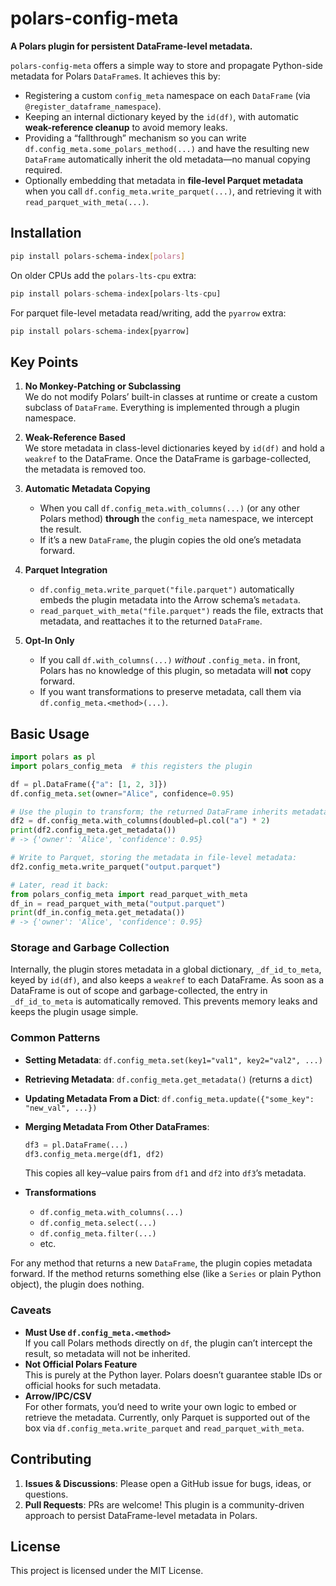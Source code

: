 # polars-config-meta

**A Polars plugin for persistent DataFrame-level metadata.**

`polars-config-meta` offers a simple way to store and propagate Python-side metadata for Polars `DataFrame`s. It achieves this by:

- Registering a custom `config_meta` namespace on each `DataFrame` (via `@register_dataframe_namespace`).
- Keeping an internal dictionary keyed by the `id(df)`, with automatic **weak-reference cleanup** to avoid memory leaks.
- Providing a “fallthrough” mechanism so you can write `df.config_meta.some_polars_method(...)` and have the resulting new `DataFrame` automatically inherit the old metadata—no manual copying required.
- Optionally embedding that metadata in **file‐level Parquet metadata** when you call `df.config_meta.write_parquet(...)`, and retrieving it with `read_parquet_with_meta(...)`.

## Installation

```bash
pip install polars-schema-index[polars]
```

On older CPUs add the `polars-lts-cpu` extra:

```python
pip install polars-schema-index[polars-lts-cpu]
```

For parquet file-level metadata read/writing, add the `pyarrow` extra:

```python
pip install polars-schema-index[pyarrow]
```

## Key Points

1. **No Monkey-Patching or Subclassing**  
   We do not modify Polars’ built-in classes at runtime or create a custom subclass of `DataFrame`. Everything is implemented through a plugin namespace.

2. **Weak-Reference Based**  
   We store metadata in class-level dictionaries keyed by `id(df)` and hold a `weakref` to the DataFrame. Once the DataFrame is garbage-collected, the metadata is removed too.

3. **Automatic Metadata Copying**  
   - When you call `df.config_meta.with_columns(...)` (or any other Polars method) **through** the `config_meta` namespace, we intercept the result.  
   - If it’s a new `DataFrame`, the plugin copies the old one’s metadata forward.

4. **Parquet Integration**  
   - `df.config_meta.write_parquet("file.parquet")` automatically embeds the plugin metadata into the Arrow schema’s `metadata`.  
   - `read_parquet_with_meta("file.parquet")` reads the file, extracts that metadata, and reattaches it to the returned `DataFrame`.

5. **Opt-In Only**  
   - If you call `df.with_columns(...)` *without* `.config_meta.` in front, Polars has no knowledge of this plugin, so metadata will **not** copy forward.  
   - If you want transformations to preserve metadata, call them via `df.config_meta.<method>(...)`.

## Basic Usage

```python
import polars as pl
import polars_config_meta  # this registers the plugin

df = pl.DataFrame({"a": [1, 2, 3]})
df.config_meta.set(owner="Alice", confidence=0.95)

# Use the plugin to transform; the returned DataFrame inherits metadata:
df2 = df.config_meta.with_columns(doubled=pl.col("a") * 2)
print(df2.config_meta.get_metadata())
# -> {'owner': 'Alice', 'confidence': 0.95}

# Write to Parquet, storing the metadata in file-level metadata:
df2.config_meta.write_parquet("output.parquet")

# Later, read it back:
from polars_config_meta import read_parquet_with_meta
df_in = read_parquet_with_meta("output.parquet")
print(df_in.config_meta.get_metadata())
# -> {'owner': 'Alice', 'confidence': 0.95}
```

### Storage and Garbage Collection

Internally, the plugin stores metadata in a global dictionary, `_df_id_to_meta`, keyed by `id(df)`,
and also keeps a `weakref` to each DataFrame. As soon as a DataFrame is out of scope and
garbage-collected, the entry in `_df_id_to_meta` is automatically removed. This prevents memory
leaks and keeps the plugin usage simple.

### Common Patterns

- **Setting Metadata**: `df.config_meta.set(key1="val1", key2="val2", ...)`  
- **Retrieving Metadata**: `df.config_meta.get_metadata()` (returns a `dict`)  
- **Updating Metadata From a Dict**: `df.config_meta.update({"some_key": "new_val", ...})`  
- **Merging Metadata From Other DataFrames**:  
  ```python
  df3 = pl.DataFrame(...)
  df3.config_meta.merge(df1, df2)
  ```
  This copies all key–value pairs from `df1` and `df2` into `df3`’s metadata.

- **Transformations**  
  - `df.config_meta.with_columns(...)`
  - `df.config_meta.select(...)`
  - `df.config_meta.filter(...)`
  - etc.  

For any method that returns a new `DataFrame`, the plugin copies metadata forward. If the method
returns something else (like a `Series` or plain Python object), the plugin does nothing.

### Caveats

- **Must Use `df.config_meta.<method>`**  
  If you call Polars methods directly on `df`, the plugin can’t intercept the result, so metadata will not be inherited.  
- **Not Official Polars Feature**  
  This is purely at the Python layer. Polars doesn’t guarantee stable IDs or official hooks for such metadata.  
- **Arrow/IPC/CSV**  
  For other formats, you’d need to write your own logic to embed or retrieve the metadata. Currently, only Parquet is supported out of the box via `df.config_meta.write_parquet` and `read_parquet_with_meta`.

## Contributing

1. **Issues & Discussions**: Please open a GitHub issue for bugs, ideas, or questions.  
2. **Pull Requests**: PRs are welcome! This plugin is a community-driven approach to persist DataFrame-level metadata in Polars.

## License

This project is licensed under the MIT License.
